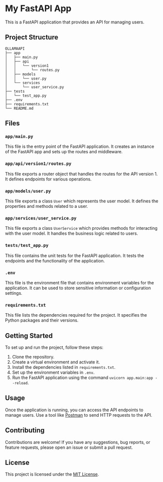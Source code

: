 # My FastAPI App

This is a FastAPI application that provides an API for managing users.

## Project Structure

```
OLLAMAAPI
├── app
│   ├── main.py
│   ├── api
│   │   └── version1
│   │       └── routes.py
│   ├── models
│   │   └── user.py
│   └── services
│       └── user_service.py
├── tests
│   └── test_app.py
├── .env
├── requirements.txt
└── README.md
```

## Files

### `app/main.py`

This file is the entry point of the FastAPI application. It creates an instance of the FastAPI app and sets up the routes and middleware.

### `app/api/version1/routes.py`

This file exports a router object that handles the routes for the API version 1. It defines endpoints for various operations.

### `app/models/user.py`

This file exports a class `User` which represents the user model. It defines the properties and methods related to a user.

### `app/services/user_service.py`

This file exports a class `UserService` which provides methods for interacting with the user model. It handles the business logic related to users.

### `tests/test_app.py`

This file contains the unit tests for the FastAPI application. It tests the endpoints and the functionality of the application.

### `.env`

This file is the environment file that contains environment variables for the application. It can be used to store sensitive information or configuration settings.

### `requirements.txt`

This file lists the dependencies required for the project. It specifies the Python packages and their versions.

## Getting Started

To set up and run the project, follow these steps:

1. Clone the repository.
2. Create a virtual environment and activate it.
3. Install the dependencies listed in `requirements.txt`.
4. Set up the environment variables in `.env`.
5. Run the FastAPI application using the command `uvicorn app.main:app --reload`.

## Usage

Once the application is running, you can access the API endpoints to manage users. Use a tool like [Postman](https://www.postman.com/) to send HTTP requests to the API.

## Contributing

Contributions are welcome! If you have any suggestions, bug reports, or feature requests, please open an issue or submit a pull request.

## License

This project is licensed under the [MIT License](LICENSE).
